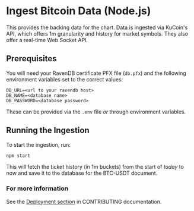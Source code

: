# Ingest Bitcoin Data (Node.js)

This provides the backing data for the chart. Data is ingested via KuCoin's API, which offers 1m granularity and history for market symbols. They also offer a real-time Web Socket API.

## Prerequisites

You will need your RavenDB certificate PFX file (`db.pfx`) and the following environment variables set to the correct values:

```
DB_URL=<url to your ravendb host>
DB_NAME=<database name>
DB_PASSWORD=<database password>
```

These can be provided via the `.env` file _or_ through environment variables.

## Running the Ingestion

To start the ingestion, run:

```sh
npm start
```

This will fetch the ticket history (in 1m buckets) from the start of _today_ to now and save it to the database for the BTC-USDT document.

### For more information

See the [Deployment section](../../CONTRIBUTING.md) in CONTRIBUTING documentation.
